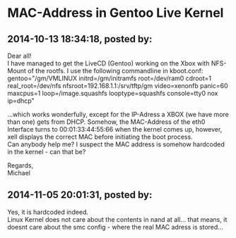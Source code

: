 # MAC-Address in Gentoo Live Kernel

## 2014-10-13 18:34:18, posted by: <Unknown User>

Dear all!  
 I have managed to get the LiveCD (Gentoo) working on the Xbox with NFS-Mount of the rootfs. I use the following commandline in kboot.conf:  
 gentoo="/gm/VMLINUX initrd=/gm/initramfs root=/dev/ram0 cdroot=1 real\_root=/dev/nfs nfsroot=192.168.1.1:/srv/tftp/gm video=xenonfb panic=60 maxcpus=1 loop=/image.squashfs looptype=squashfs console=tty0 nox ip=dhcp"  
   
 ...which works wonderfully, except for the IP-Adress a XBOX (we have more than one) gets from DHCP. Somehow, the MAC-Address of the eth0 Interface turns to 00:01:33:44:55:66 when the kernel comes up, however, xell displays the correct MAC before initiating the boot process.  
 Can anybody help me? I suspect the MAC address is somehow hardcoded in the kernel - can that be?  
   
 Regards,  
 Michael

## 2014-11-05 20:01:31, posted by: <Unknown User>

Yes, it is hardcoded indeed.  
 Linux Kernel does not care about the contents in nand at all... that means, it doesnt care about the smc config - where the real MAC adress is stored...